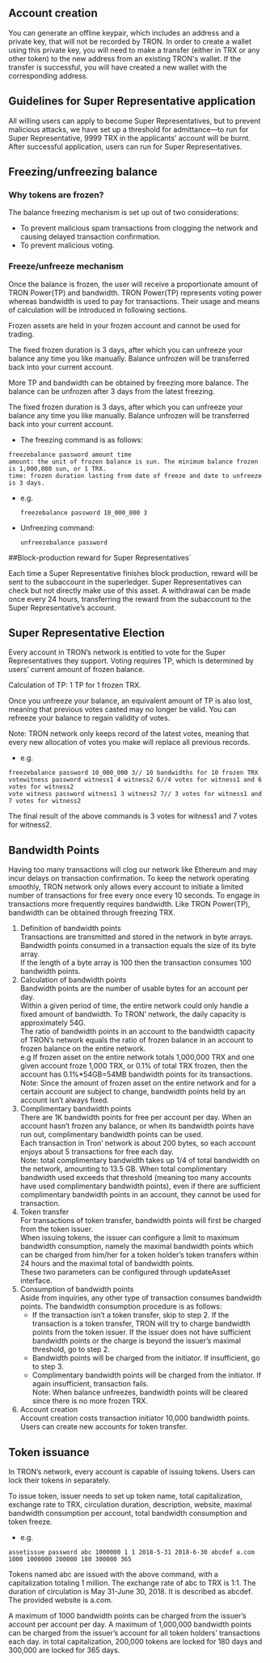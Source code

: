 ## Account creation

You can generate an offline keypair, which includes an address and a private key, that will not be recorded by TRON. In order to create a wallet using this private key, you will need to make a transfer (either in TRX or any other token) to the new address from an existing TRON's wallet. If the transfer is successful, you will have created a new wallet with the corresponding address.

## Guidelines for Super Representative application

All willing users can apply to become Super Representatives, but to prevent malicious attacks, we have set up a threshold for admittance—to run for Super Representative, 9999 TRX in the applicants’ account will be burnt. After successful application, users can run for Super Representatives.

## Freezing/unfreezing balance

### Why tokens are frozen?

The balance freezing mechanism is set up out of two considerations:
+ To prevent malicious spam transactions from clogging the network and causing delayed transaction confirmation.
+ To prevent malicious voting.

### Freeze/unfreeze mechanism

Once the balance is frozen, the user will receive a proportionate amount of TRON Power(TP) and bandwidth. TRON Power(TP) represents voting power whereas bandwidth is used to pay for transactions. Their usage and means of calculation will be introduced in following sections.

Frozen assets are held in your frozen account and cannot be used for trading.

The fixed frozen duration is 3 days, after which you can unfreeze your balance any time you like manually. Balance unfrozen will be transferred back into your current account.

More TP and bandwidth can be obtained by freezing more balance. The balance can be unfrozen after 3 days from the latest freezing.

The fixed frozen duration is 3 days, after which you can unfreeze your balance any time you like manually. Balance unfrozen will be transferred back into your current account.

+ The freezing command is as follows: 

```
freezebalance password amount time
amount: the unit of frozen balance is sun. The minimum balance frozen is 1,000,000 sun, or 1 TRX.
time: frozen duration lasting from date of freeze and date to unfreeze is 3 days.
```

+ e.g.

    `freezebalance password 10_000_000 3`

+ Unfreezing command:

    `unfreezebalance password`

##Block-production reward for Super Representatives`

Each time a Super Representative finishes block production, reward will be sent to the subaccount in the superledger. Super Representatives can check but not directly make use of this asset. A withdrawal can be made once every 24 hours, transferring the reward from the subaccount to the Super Representative’s account.

## Super Representative Election

Every account in TRON’s network is entitled to vote for the Super Representatives they support. Voting requires TP, which is determined by users’ current amount of frozen balance.

Calculation of TP: 1 TP for 1 frozen TRX.

Once you unfreeze your balance, an equivalent amount of TP is also lost, meaning that previous votes casted may no longer be valid. You can refreeze your balance to regain validity of votes.

Note: TRON network only keeps record of the latest votes, meaning that every new allocation of votes you make will replace all previous records.

+ e.g.

```
freezebalance password 10_000_000 3// 10 bandwidths for 10 frozen TRX
votewitness password witness1 4 witness2 6//4 votes for witness1 and 6 votes for witness2
vote witness password witness1 3 witness2 7// 3 votes for witness1 and 7 votes for witness2
```
The final result of the above commands is 3 votes for witness1 and 7 votes for witness2.

## Bandwidth Points

Having too many transactions will clog our network like Ethereum and may incur delays on transaction confirmation. To keep the network operating smoothly, TRON network only allows every account to initiate a limited number of transactions for free every once every 10 seconds. To engage in transactions more frequently requires bandwidth. Like TRON Power(TP), bandwidth can be obtained through freezing TRX.

1. Definition of bandwidth points  
Transactions are transmitted and stored in the network in byte arrays. Bandwidth points consumed in a transaction equals the size of its byte array.  
If the length of a byte array is 100 then the transaction consumes 100 bandwidth points.
2. Calculation of bandwidth points  
Bandwidth points are the number of usable bytes for an account per day.  
Within a given period of time, the entire network could only handle a fixed amount of bandwidth. To TRON’ network, the daily capacity is approximately 54G.  
The ratio of bandwidth points in an account to the bandwidth capacity of TRON’s network equals the ratio of frozen balance in an account to frozen balance on the entire network.  
e.g If frozen asset on the entire network totals 1,000,000 TRX and one given account froze 1,000 TRX, or 0.1% of total TRX frozen, then the account has 0.1%*54GB=54MB bandwidth points for its transactions.  
Note: Since the amount of frozen asset on the entire network and for a certain account are subject to change, bandwidth points held by an account isn’t always fixed.
3. Complimentary bandwidth points  
There are 1K bandwidth points for free per account per day. When an account hasn’t frozen any balance, or when its bandwidth points have run out, complimentary bandwidth points can be used.  
Each transaction in Tron’ network is about 200 bytes, so each account enjoys about 5 transactions for free each day.  
Note: total complimentary bandwidth takes up 1/4 of total bandwidth on the network, amounting to 13.5 GB. When total complimentary bandwidth used exceeds that threshold (meaning too many accounts have used complimentary bandwidth points), even if there are sufficient complimentary bandwidth points in an account, they cannot be used for transaction.
4. Token transfer  
For transactions of token transfer, bandwidth points will first be charged from the token issuer.  
When issuing tokens, the issuer can configure a limit to maximum bandwidth consumption, namely the maximal bandwidth points which can be charged from him/her for a token holder’s token transfers within 24 hours and the maximal total of bandwidth points.  
These two parameters can be configured through updateAsset interface.
5. Consumption of bandwidth points  
Aside from inquiries, any other type of transaction consumes bandwidth points. The bandwidth consumption procedure is as follows:
    + If the transaction isn’t a token transfer, skip to step 2. If the transaction is a token transfer, TRON will try to charge bandwidth points from the token issuer. If the issuer does not have sufficient bandwidth points or the charge is beyond the issuer’s maximal threshold, go to step 2.
    + Bandwidth points will be charged from the initiator. If insufficient, go to step 3.
    + Complimentary bandwidth points will be charged from the initiator. If again insufficient, transaction fails.  
    Note: When balance unfreezes, bandwidth points will be cleared since there is no more frozen TRX.
6. Account creation  
Account creation costs transaction initiator 10,000 bandwidth points.  
Users can create new accounts for token transfer.

## Token issuance

In TRON’s network, every account is capable of issuing tokens. Users can lock their tokens in separately.

To issue token, issuer needs to set up token name, total capitalization, exchange rate to TRX, circulation duration, description, website, maximal bandwidth consumption per account, total bandwidth consumption and token freeze.

+ e.g. 

`assetissue password abc 1000000 1 1 2018-5-31 2018-6-30 abcdef a.com 1000 1000000 200000 180 300000 365 `  

Tokens named abc are issued with the above command, with a capitalization totaling 1 million. The exchange rate of abc to TRX is 1:1. The duration of circulation is May 31-June 30, 2018. It is described as abcdef. The provided website is a.com.

A maximum of 1000 bandwidth points can be charged from the issuer’s account per account per day. A maximum of 1,000,000 bandwidth points can be charged from the issuer’s account for all token holders’ transactions each day. in total capitalization, 200,000 tokens are locked for 180 days and 300,000 are locked for 365 days.

